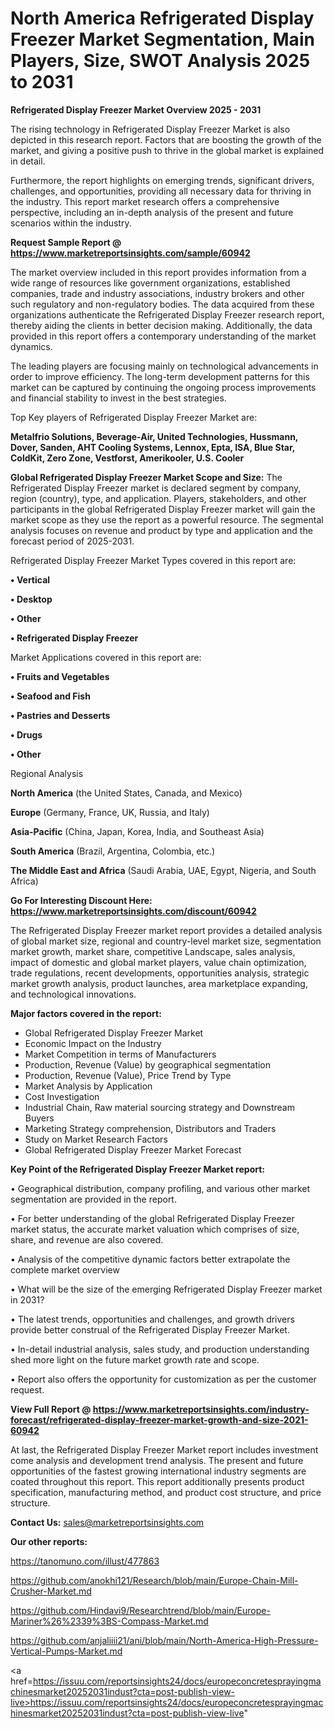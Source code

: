 # North America Refrigerated Display Freezer Market Segmentation, Main Players, Size, SWOT Analysis 2025 to 2031

<Strong> Refrigerated Display Freezer Market Overview 2025 - 2031</strong>

The rising technology in Refrigerated Display Freezer Market is also depicted in this research report. Factors that are boosting the growth of the market, and giving a positive push to thrive in the global market is explained in detail.

Furthermore, the report highlights on emerging trends, significant drivers, challenges, and opportunities, providing all necessary data for thriving in the industry. This report market research offers a comprehensive perspective, including an in-depth analysis of the present and future scenarios within the industry.

<strong>Request Sample Report @ <a href=https://www.marketreportsinsights.com/sample/60942>https://www.marketreportsinsights.com/sample/60942</a></strong>

The market overview included in this report provides information from a wide range of resources like government organizations, established companies, trade and industry associations, industry brokers and other such regulatory and non-regulatory bodies. The data acquired from these organizations authenticate the Refrigerated Display Freezer research report, thereby aiding the clients in better decision making. Additionally, the data provided in this report offers a contemporary understanding of the market dynamics.

The leading players are focusing mainly on technological advancements in order to improve efficiency. The long-term development patterns for this market can be captured by continuing the ongoing process improvements and financial stability to invest in the best strategies.

Top Key players of Refrigerated Display Freezer Market are:

<strong>Metalfrio Solutions, Beverage-Air, United Technologies, Hussmann, Dover, Sanden, AHT Cooling Systems, Lennox, Epta, ISA, Blue Star, ColdKit, Zero Zone, Vestforst, Amerikooler, U.S. Cooler</strong>

<strong><b>Global Refrigerated Display Freezer Market Scope and Size:</b></strong>
The Refrigerated Display Freezer market is declared segment by company, region (country), type, and application. Players, stakeholders, and other participants in the global Refrigerated Display Freezer market will gain the market scope as they use the report as a powerful resource. The segmental analysis focuses on revenue and product by type and application and the forecast period of 2025-2031.

Refrigerated Display Freezer Market Types covered in this report are:

<strong>• Vertical

• Desktop

• Other

• Refrigerated Display Freezer</strong>

Market Applications covered in this report are:

<strong>• Fruits and Vegetables

• Seafood and Fish

• Pastries and Desserts

• Drugs

• Other</strong> 

Regional Analysis

<strong>North America</strong> (the United States, Canada, and Mexico)

<strong>Europe</strong> (Germany, France, UK, Russia, and Italy)

<strong>Asia-Pacific</strong> (China, Japan, Korea, India, and Southeast Asia)

<strong>South America</strong> (Brazil, Argentina, Colombia, etc.)

<strong>The Middle East and Africa</strong> (Saudi Arabia, UAE, Egypt, Nigeria, and South Africa)

<strong>Go For Interesting Discount Here: <a href=https://www.marketreportsinsights.com/discount/60942>https://www.marketreportsinsights.com/discount/60942</a></strong>

The Refrigerated Display Freezer market report provides a detailed analysis of global market size, regional and country-level market size, segmentation market growth, market share, competitive Landscape, sales analysis, impact of domestic and global market players, value chain optimization, trade regulations, recent developments, opportunities analysis, strategic market growth analysis, product launches, area marketplace expanding, and technological innovations.

<strong><b>Major factors covered in the report:</b></strong>
<ul>
  <li>Global Refrigerated Display Freezer Market </li>
  <li>Economic Impact on the Industry</li>
  <li>Market Competition in terms of Manufacturers</li>
  <li>Production, Revenue (Value) by geographical segmentation</li>
  <li>Production, Revenue (Value), Price Trend by Type</li>
  <li>Market Analysis by Application</li>
  <li>Cost Investigation</li>
  <li>Industrial Chain, Raw material sourcing strategy and Downstream Buyers</li>
  <li>Marketing Strategy comprehension, Distributors and Traders</li>
  <li>Study on Market Research Factors</li>
  <li>Global Refrigerated Display Freezer Market Forecast</li>
</ul>

<strong><b>Key Point of the Refrigerated Display Freezer Market report:</b></strong>

• Geographical distribution, company profiling, and various other market segmentation are provided in the report.

• For better understanding of the global Refrigerated Display Freezer market status, the accurate market valuation which comprises of size, share, and revenue are also covered.

• Analysis of the competitive dynamic factors better extrapolate the complete market overview

• What will be the size of the emerging Refrigerated Display Freezer market in 2031?

• The latest trends, opportunities and challenges, and growth drivers provide better construal of the Refrigerated Display Freezer Market.

• In-detail industrial analysis, sales study, and production understanding shed more light on the future market growth rate and scope.

• Report also offers the opportunity for customization as per the customer request.

<strong><b>View Full Report @ <a href=https://www.marketreportsinsights.com/industry-forecast/refrigerated-display-freezer-market-growth-and-size-2021-60942>https://www.marketreportsinsights.com/industry-forecast/refrigerated-display-freezer-market-growth-and-size-2021-60942</a></b></strong>


At last, the Refrigerated Display Freezer Market report includes investment come analysis and development trend analysis. The present and future opportunities of the fastest growing international industry segments are coated throughout this report. This report additionally presents product specification, manufacturing method, and product cost structure, and price structure.

<strong>Contact Us:</strong>
sales@marketreportsinsights.com

<strong>Our other reports:</strong>

<a href=https://tanomuno.com/illust/477863>https://tanomuno.com/illust/477863</a>

<a href=https://github.com/anokhi121/Research/blob/main/Europe-Chain-Mill-Crusher-Market.md>https://github.com/anokhi121/Research/blob/main/Europe-Chain-Mill-Crusher-Market.md</a>

<a href=https://github.com/Hindavi9/Researchtrend/blob/main/Europe-Mariner%26%2339%3BS-Compass-Market.md>https://github.com/Hindavi9/Researchtrend/blob/main/Europe-Mariner%26%2339%3BS-Compass-Market.md</a>

<a href=https://github.com/anjaliiii21/ani/blob/main/North-America-High-Pressure-Vertical-Pumps-Market.md>https://github.com/anjaliiii21/ani/blob/main/North-America-High-Pressure-Vertical-Pumps-Market.md</a>

<a href=https://issuu.com/reportsinsights24/docs/europeconcretesprayingmachinesmarket20252031indust?cta=post-publish-view-live>https://issuu.com/reportsinsights24/docs/europeconcretesprayingmachinesmarket20252031indust?cta=post-publish-view-live</a>"
